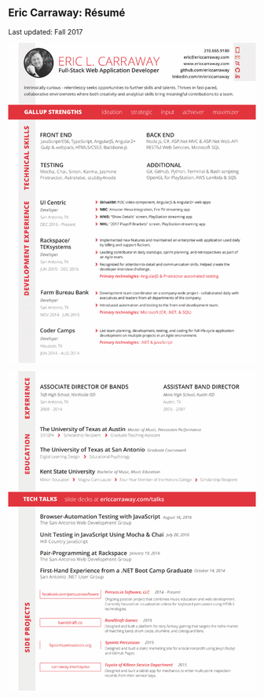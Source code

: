 ## Eric Carraway: Résumé

Last updated: Fall 2017

![page-1of2.png](page-1of2.png)

![page-2of2.png](page-2of2.png)
